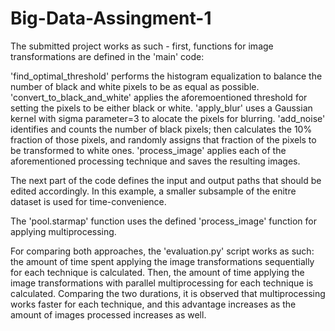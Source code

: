 # Big-Data-Assingment-1

The submitted project works as such - first, functions for image transformations are defined in the 'main' code:

'find_optimal_threshold' performs the histogram equalization to balance the number of black and white pixels to be as equal as possible. 
'convert_to_black_and_white' applies the aforemoentioned threshold for setting the pixels to be either black or white. 'apply_blur' uses a Gaussian kernel with sigma parameter=3 to alocate the pixels for blurring. 
'add_noise' identifies and counts the number of black pixels; then calculates the 10% fraction of those pixels, and randomly assigns that fraction of the pixels to be transformed to white ones.
'process_image' applies each of the aforementioned processing technique and saves the resulting images. 

The next part of the code defines the input and output paths that should be edited accordingly. In this example, a smaller subsample of the enitre dataset is used for time-convenience.

The 'pool.starmap' function uses the defined 'process_image' function for applying multiprocessing. 

For comparing both approaches, the 'evaluation.py' script works as such: 
the amount of time spent applying the image transformations sequentially for each technique is calculated. Then, the amount of time applying the image transformations with parallel multiprocessing for each technique is calculated. Comparing the two durations, it is observed that multiprocessing works faster for each technique, and this advantage increases as the amount of images processed increases as well.
